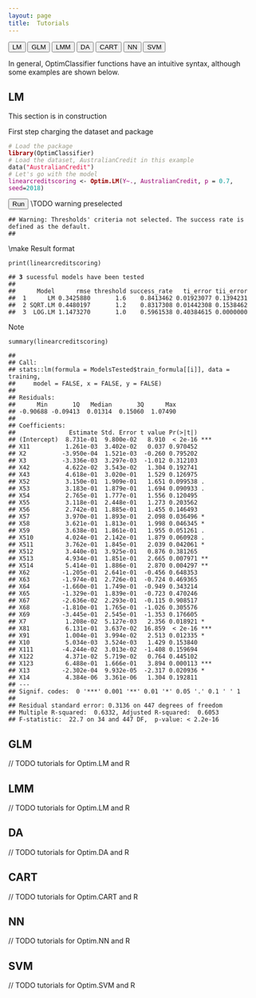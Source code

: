 ```yaml
---
layout: page
title:  Tutorials
---
```


<button class="method-button" onClick="location.href='#lm'">LM</button>
<button class="method-button GLM-button" onClick="location.href='#glm'">GLM</button>
<button class="method-button LMM-button" onClick="location.href='#lmm'">LMM</button>
<button class="method-button DA-button" onClick="location.href='#da'">DA</button>
<button class="method-button CART-button" onClick="location.href='#cart'">CART</button>
<button class="method-button NN-button" onClick="location.href='#nn'">NN</button>
<button class="method-button SVM-button" onClick="location.href='#svm'">SVM</button>

In general, OptimClassifier functions have an intuitive syntax, although some examples are shown below.

## LM
This section is in construction
<style>
.hljs-literal {
color: #990073;
}
.hljs-number {
color: #099;
}
.hljs-comment {
color: #998;
font-style: italic;
}
.hljs-keyword {
color: #900;
font-weight: bold;
}
.hljs-string {
color: #d14;
}
</style>

First step charging the dataset and package
<pre class="r"><code><span class="hljs-comment"># Load the package </span>
<span class="hljs-keyword">library</span>(OptimClassifier)
<span class="hljs-comment"># Load the dataset, <i>AustralianCredit</i> in this example </span> 
data(<span class="hljs-string">"AustralianCredit"</span>)
<span class="hljs-comment"># Let's go with the model </span> 
<span class="hljs-literal">linearcreditscoring</span> &lt;- <span class="hljs-keyword">Optim.LM</span>(<span class="hljs-literal">Y~.</span>, <span class="hljs-literal">AustralianCredit</span>, <span class="hljs-literal">p</span> = <span class="hljs-number">0.7</span>, <span class="hljs-literal">seed</span>=<span class="hljs-number">2018</span>)</code></pre>
<button class="method-button" onClick="location.href='#lm'">Run <i class="fa fa-angle-double-right"></i>
</button>
\\TODO warning preselected
<pre><code>## Warning: Thresholds' criteria not selected. The success rate is defined as the default. 
## </code></pre>
\\make Result format
<pre class="r"><code>print(linearcreditscoring)</code></pre>
<pre><code>## <b>3</b> sucessful models have been tested 
##  
##      Model      rmse threshold success_rate   ti_error tii_error 
##  1      LM 0.3425880       1.6    0.8413462 0.01923077 0.1394231 
##  2 SQRT.LM 0.4480197       1.2    0.8317308 0.01442308 0.1538462 
##  3  LOG.LM 1.1473270       1.0    0.5961538 0.40384615 0.0000000</code></pre>
<p>Note</p>
<pre class="r"><code>summary(linearcreditscoring)</code></pre>
<pre><code>## 
## Call:
## stats::lm(formula = ModelsTested$train_formula[[i]], data = training, 
##     model = FALSE, x = FALSE, y = FALSE)
## 
## Residuals:
##      Min       1Q   Median       3Q      Max 
## -0.90688 -0.09413  0.01314  0.15060  1.07490 
## 
## Coefficients:
##               Estimate Std. Error t value Pr(&gt;|t|)    
## (Intercept)  8.731e-01  9.800e-02   8.910  &lt; 2e-16 ***
## X11          1.261e-03  3.402e-02   0.037 0.970452    
## X2          -3.950e-04  1.521e-03  -0.260 0.795202    
## X3          -3.336e-03  3.297e-03  -1.012 0.312103    
## X42          4.622e-02  3.543e-02   1.304 0.192741    
## X43          4.618e-01  3.020e-01   1.529 0.126975    
## X52          3.150e-01  1.909e-01   1.651 0.099538 .  
## X53          3.183e-01  1.879e-01   1.694 0.090933 .  
## X54          2.765e-01  1.777e-01   1.556 0.120495    
## X55          3.118e-01  2.448e-01   1.273 0.203562    
## X56          2.742e-01  1.885e-01   1.455 0.146493    
## X57          3.970e-01  1.893e-01   2.098 0.036496 *  
## X58          3.621e-01  1.813e-01   1.998 0.046345 *  
## X59          3.638e-01  1.861e-01   1.955 0.051261 .  
## X510         4.024e-01  2.142e-01   1.879 0.060928 .  
## X511         3.762e-01  1.845e-01   2.039 0.042061 *  
## X512         3.440e-01  3.925e-01   0.876 0.381265    
## X513         4.934e-01  1.851e-01   2.665 0.007971 ** 
## X514         5.414e-01  1.886e-01   2.870 0.004297 ** 
## X62         -1.205e-01  2.641e-01  -0.456 0.648353    
## X63         -1.974e-01  2.726e-01  -0.724 0.469365    
## X64         -1.660e-01  1.749e-01  -0.949 0.343214    
## X65         -1.329e-01  1.839e-01  -0.723 0.470246    
## X67         -2.636e-02  2.293e-01  -0.115 0.908517    
## X68         -1.810e-01  1.765e-01  -1.026 0.305576    
## X69         -3.445e-01  2.545e-01  -1.353 0.176605    
## X7           1.208e-02  5.127e-03   2.356 0.018921 *  
## X81          6.131e-01  3.637e-02  16.859  &lt; 2e-16 ***
## X91          1.004e-01  3.994e-02   2.513 0.012335 *  
## X10          5.034e-03  3.524e-03   1.429 0.153840    
## X111        -4.244e-02  3.013e-02  -1.408 0.159694    
## X122         4.371e-02  5.719e-02   0.764 0.445102    
## X123         6.488e-01  1.666e-01   3.894 0.000113 ***
## X13         -2.302e-04  9.932e-05  -2.317 0.020936 *  
## X14          4.384e-06  3.361e-06   1.304 0.192811    
## ---
## Signif. codes:  0 '***' 0.001 '**' 0.01 '*' 0.05 '.' 0.1 ' ' 1
## 
## Residual standard error: 0.3136 on 447 degrees of freedom
## Multiple R-squared:  0.6332, Adjusted R-squared:  0.6053 
## F-statistic:  22.7 on 34 and 447 DF,  p-value: &lt; 2.2e-16</code></pre>
</div>


## GLM

// TODO tutorials for Optim.LM and R

## LMM

// TODO tutorials for Optim.LM and R

## DA

// TODO tutorials for Optim.DA and R


## CART

// TODO tutorials for Optim.CART and R

## NN

// TODO tutorials for Optim.NN and R


## SVM

// TODO tutorials for Optim.SVM and R
